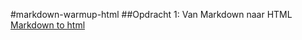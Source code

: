 #markdown-warmup-html
##Opdracht 1: Van Markdown naar HTML
[Markdown to html](https://giuseppecagnazzo.github.io/markdown-warmup-html/)
